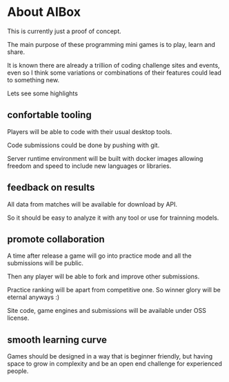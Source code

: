 # About AIBox

This is currently just a proof of concept.

The main purpose of these programming mini games is to play, learn and share. 

It is known there are already a trillion of coding challenge sites and events, even so I think some variations or combinations of their features could lead to something new. 

Lets see some highlights

## confortable tooling
Players will be able to code with their usual desktop tools. 

Code submissions could be done by pushing with git. 

Server runtime environment will be built with docker images allowing freedom and speed to include new languages or libraries. 

## feedback on results
All data from matches will be available for download by API. 

So it should be easy to analyze it with any tool or use for trainning models. 

## promote collaboration
A time after release a game will go into practice mode and all the submissions will be public.

Then any player will be able to fork and improve other submissions. 

Practice ranking will be apart from competitive one. So winner glory will be eternal anyways :)

Site code, game engines and submissions will be available under OSS license. 


## smooth learning curve
Games should be designed in a way that is beginner friendly, but having space to grow in complexity and be an open end challenge for experienced people. 
